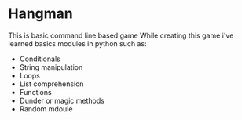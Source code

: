 # Hangman
This is basic command line based game 
While creating this game i've learned basics modules in python such as:
- Conditionals
- String manipulation
- Loops 
- List comprehension
- Functions
- Dunder or magic methods
- Random mdoule
